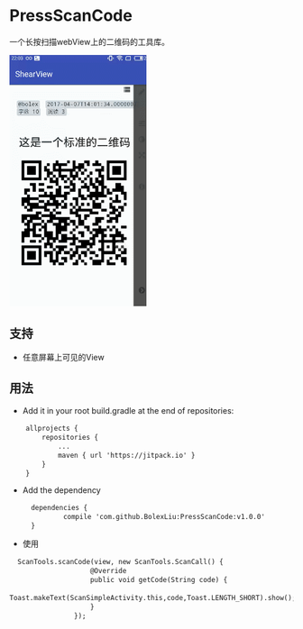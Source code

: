 # PressScanCode
一个长按扫描webView上的二维码的工具库。


![](./tips.gif)

## 支持
- 任意屏幕上可见的View

## 用法

- Add it in your root build.gradle at the end of repositories:
```
	allprojects {
		repositories {
			...
			maven { url 'https://jitpack.io' }
		}
	}
  ```
  
- Add the dependency
  
  ```
  	dependencies {
	        compile 'com.github.BolexLiu:PressScanCode:v1.0.0'
	}
  ```
 - 使用
 ```
   ScanTools.scanCode(view, new ScanTools.ScanCall() {
                     @Override
                     public void getCode(String code) {
                         Toast.makeText(ScanSimpleActivity.this,code,Toast.LENGTH_SHORT).show();
                     }
                 });
 ```
